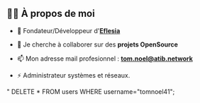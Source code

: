 ## 🙋‍♂️ À propos de moi

- 🚀 Fondateur/Développeur d'**[Eflesia](https://eflesia.com)**

- 👯 Je cherche à collaborer sur des **projets OpenSource**

- 📫 Mon adresse mail profesionnel : **tom.noel@atib.network**

- ⚡ Administrateur systèmes et réseaux.

" DELETE * FROM users WHERE username="tomnoel41";
